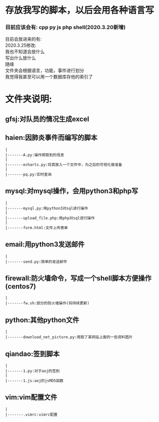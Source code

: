 # 存放我写的脚本，以后会用各种语言写  
###  目前应该会有: cpp py js php  shell(2020.3.20新增)   
目前会放进来的有:  
	2020.3.25修改:  
	我也不知道会放什么  
	写出什么放什么  
	随缘  
	文件夹会根据语言，功能，事件进行划分  
	我觉得我甚至可以用一个数据库存他的索引了  
# 文件夹说明:  
##	gfsj:对队员的情况生成excel  
##	haien:因肺炎事件而编写的脚本
	|
	|-------A.py:操作爬取到的信息  
	|  
	|-------echarts.py:将其放入一个文件中，为之后的可视化做准备
	|  
	|-------pq.py:实时查询  

##	mysql:对mysql操作，会用python3和php写  
	|  
	|-------mysql.py:用python3对sql进行操作  
	|  
	|-------upload_file.php:用php对sql进行操作  
	|  
	|-------form.html:文件上传表单  

## 	email:用python3发送邮件  
	|  
	|-------send.py:简单的发送邮件  
  
##	firewall:防火墙命令，写成一个shell脚本方便操作(centos7) 	
	|  
	|-------fw.sh:部分的防火墙操作(将持续更新)  
  
##	python:其他python文件  
	|  
	|-------download_net_picture.py:爬取了某网站上面的一些资料图片  
##  qiandao:签到脚本  
    |  
    |-------1.py:对于aoj的签到  
    |  
    |-------1.js:aoj的jsMD5函数  
##  vim:vim配置文件  
    |  
    |-------.vimrc:vimrc配置  



